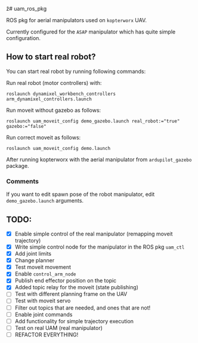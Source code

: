ž# uam_ros_pkg

ROS pkg for aerial manipulators used on `kopterworx` UAV. 

Currently configured for the `ASAP` manipulator which has quite simple configuration. 

## How to start real robot? 

You can start real robot by running following commands: 

Run real robot (motor controllers) with: 
```
roslaunch dynamixel_workbench_controllers arm_dynamixel_controllers.launch
```

Run moveit without gazebo as follows: 
```
roslaunch uam_moveit_config demo_gazebo.launch real_robot:="true" gazebo:="false"
```

Run correct moveit as follows: 
```
roslaunch uam_moveit_config demo.launch 
```

After running kopterworx with the aerial manipulator from `ardupilot_gazebo` package. 

### Comments

If you want to edit spawn pose of the robot manipulator, edit `demo_gazebo.launch` arguments. 

## TODO: 

- [x] Enable simple control of the real manipulator (remapping moveit trajectory) 
- [x] Write simple control node for the manipulator in the ROS pkg `uam_ctl`
- [x] Add joint limits 
- [x] Change planner 
- [x] Test moveit movement
- [x] Enable `control_arm_node` 
- [x] Publish end effector position on the topic
- [x] Added topic relay for the moveit (state publishing) 
- [ ] Test with different planning frame on the UAV 
- [ ] Test with moveit servo 
- [ ] Filter out topics that are needed, and ones that are not!
- [ ] Enable joint commands
- [ ] Add functionality for simple trajectory execution
- [ ] Test on real UAM (real manipulator) 
- [ ] REFACTOR EVERYTHING! 
